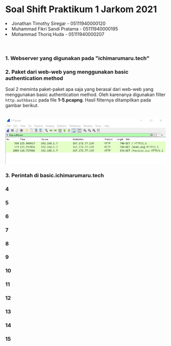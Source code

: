 # Soal Shift Praktikum 1 Jarkom 2021

<li> Jonathan Timothy Siregar - 05111940000120
<li> Muhammad Fikri Sandi Pratama - 05111940000195
<li> Mohammad Thoriq Huda - 05111940000207
<br><br><br>

### 1. Webserver yang digunakan pada "ichimarumaru.tech"


### 2. Paket dari web-web yang menggunakan basic authentication method

Soal 2 meminta paket-paket apa saja yang berasal dari web-web yang menggunakan basic authentication method. Oleh karenanya digunakan filter `http.authbasic` pada file **1-5.pcapng**. Hasil filternya ditampilkan pada gambar berikut.
  
  <br>
  <img src="./img/2.jpg" width=2000px>
  

### 3. Perintah di basic.ichimarumaru.tech


### 4


### 5


### 6


### 7


### 8


### 9


### 10


### 11


### 12


### 13


### 14


### 15
